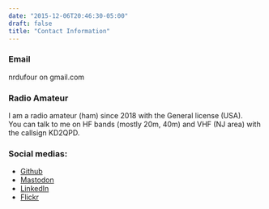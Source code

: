 ```yaml
---
date: "2015-12-06T20:46:30-05:00"
draft: false
title: "Contact Information"
---
```


### Email

nrdufour on gmail.com

### Radio Amateur

I am a radio amateur (ham) since 2018 with the General license (USA).\
You can talk to me on HF bands (mostly 20m, 40m) and VHF (NJ area) with the callsign KD2QPD.

### Social medias:

+ [Github](https://github.com/nrdufour)
+ [Mastodon](https://gardenstate.social/@nrdufour)
+ [LinkedIn](https://www.linkedin.com/in/nrdufour)
+ [Flickr](https://www.flickr.com/photos/nrdufour/)
